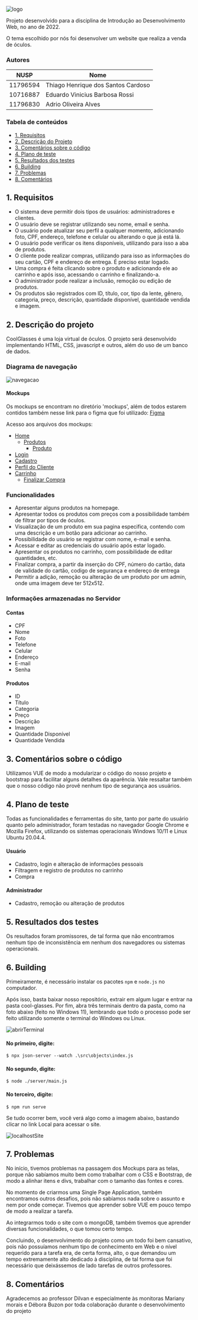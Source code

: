 

![logo](imagens/imagem-readme.png)

Projeto desenvolvido para a disciplina de Introdução ao Desenvolvimento Web, no ano de 2022.

O tema escolhido por nós foi desenvolver um website que realiza a venda de óculos.

### Autores

| NUSP     | Nome                       |
|----------|----------------------------|
| 11796594 |	Thiago Henrique dos Santos Cardoso     |
| 10716887 |  Eduardo Vinicius Barbosa Rossi         |
| 11796830 |  Adrio Oliveira Alves                   |

### Tabela de conteúdos 

- [1. Requisitos](#1-requisitos)
- [2. Descrição do Projeto](#2-descrição-do-projeto)
- [3. Comentários sobre o código](#3-comentários-sobre-o-código)
- [4. Plano de teste](#4-plano-de-teste)
- [5. Resultados dos testes](#5-resultados-dos-testes)
- [6. Building](#6-building)
- [7. Problemas](#7-problemas)
- [8. Comentários](#8-comentários)

## 1. Requisitos

- O sistema deve permitir dois tipos de usuários: administradores e clientes. 
- O usuário deve se registrar utilizando seu nome, email e senha.
- O usuário pode atualizar seu perfil a qualquer momento, adicionando foto, CPF, endereço, telefone e celular ou alterando o que já está lá. 
- O usuário pode verificar os itens disponíveis, utilizando para isso a aba de produtos.
- O cliente pode realizar compras, utilizando para isso as informações do seu cartão, CPF e endereço de entrega. É preciso estar logado.
- Uma compra é feita clicando sobre o produto e adicionando ele ao carrinho e após isso, acessando o carrinho e finalizando-a. 
- O administrador pode realizar a inclusão, remoção ou edição de produtos. 
- Os produtos são registrados com ID, título, cor, tipo da lente, gênero, categoria, preço, descrição, quantidade disponível, quantidade vendida e imagem. 


## 2. Descrição do projeto

CoolGlasses é uma loja virtual de óculos. O projeto será desenvolvido implementando HTML, CSS, javascript e outros, além do uso de um banco de dados. 

### Diagrama de navegação
![navegacao](imagens/diagramaNavegacao.png)

#### Mockups

Os mockups se encontram no diretório 'mockups', além de todos estarem contidos também nesse link para o figma que foi utilizado: [Figma ](https://www.figma.com/file/Q0Aj5abwo0EIDR1jyfYADb/CoolGlasses?node-id=0%3A1)

Acesso aos arquivos dos mockups: 
- [Home](/mockups/home.png)
  - [Produtos](/mockups/produtos.png)
    - [Produto](/mockups/produto.png)
- [Login](/mockups/login.png)
- [Cadastro](/mockups/cadastro.png)
- [Perfil do Cliente](/mockups/perfil.png)
- [Carrinho](/mockups/carrinhoo.png)
  - [Finalizar Compra](/mockups/finalizarcompra.png)

### Funcionalidades

- Apresentar alguns produtos na homepage.
- Apresentar todos os produtos com preços com a possibilidade também de filtrar por tipos de óculos.
- Visualização de um produto em sua pagina especifica, contendo com uma descrição e um botão para adicionar ao carrinho.
- Possibilidade do usuário se registrar com nome, e-mail e senha.
- Acessar e editar as credenciais do usuário após estar logado.
- Apresentar os produtos no carrinho, com possibilidade de editar quantidades, etc.
- Finalizar compra, a partir da inserção do CPF, número do cartão, data de validade do cartão, codigo de segurança e endereço de entrega
- Permitir a adição, remoção ou alteração de um produto por um admin, onde uma imagem deve ter 512x512. 

### Informações armazenadas no Servidor

#### Contas
- CPF
- Nome
- Foto
- Telefone
- Celular
- Endereço
- E-mail
- Senha

#### Produtos
- ID
- Título
- Categoria
- Preço
- Descrição
- Imagem
- Quantidade Disponível
- Quantidade Vendida

## 3. Comentários sobre o código
Utilizamos VUE de modo a modularizar o código do nosso projeto e bootstrap para facilitar alguns detalhes da aparência. Vale ressaltar também que o nosso código não provê nenhum tipo de segurança aos usuários. 

## 4. Plano de teste
Todas as funcionalidades e ferramentas do site, tanto por parte do usuário quanto pelo administrador, foram testadas no navegador Google Chrome e Mozilla Firefox, utilizando os sistemas operacionais Windows 10/11 e Linux Ubuntu 20.04.4. 

#### Usuário
- Cadastro, login e alteração de informações pessoais
- Filtragem e registro de produtos no carrinho
- Compra 

#### Administrador
- Cadastro, remoção ou alteração de produtos

## 5. Resultados dos testes
Os resultados foram promissores, de tal forma que não encontramos nenhum tipo de inconsistência em nenhum dos navegadores ou sistemas operacionais. 

## 6. Building
Primeiramente, é necessário instalar os pacotes `npm` e `node.js` no computador. 

Após isso, basta baixar nosso repositório, extrair em algum lugar e entrar na pasta cool-glasses. Por fim, abra três terminais dentro da pasta, como na foto abaixo (feito no Windows 11), lembrando que todo o processo pode ser feito utilizando somente o terminal do Windows ou Linux. 

![abrirTerminal](imagens/abrirTerminal.png)

#### No primeiro, digite:
`$ npx json-server --watch .\src\objects\index.js `

#### No segundo, digite:
`$ node ./server/main.js `

#### No terceiro, digite: 
`$ npm run serve`

Se tudo ocorrer bem, você verá algo como a imagem abaixo, bastando clicar no link Local para acessar o site. 

![localhostSite](imagens/localhostSite.png)

## 7. Problemas
No início, tivemos problemas na passagem dos Mockups para as telas, porque não sabíamos muito bem como trabalhar com o CSS e Bootstrap, de modo a alinhar itens e divs, trabalhar com o tamanho das fontes e cores. 

No momento de criarmos uma Single Page Application, também encontramos outros desafios, pois não sabíamos nada sobre o assunto e nem por onde começar. Tivemos que aprender sobre VUE em pouco tempo de modo a realizar a tarefa. 

Ao integrarmos todo o site com o mongoDB, também tivemos que aprender diversas funcionalidades, o que tomou certo tempo.

Concluindo, o desenvolvimento do projeto como um todo foi bem cansativo, pois não possuíamos nenhum tipo de conhecimento em Web e o nível requerido para a tarefa era, de certa forma, alto, o que demandou um tempo extremamente alto dedicado à disciplina, de tal forma que foi necessário que deixássemos de lado tarefas de outros professores. 


## 8. Comentários

Agradecemos ao professor Dilvan e especialmente às monitoras Mariany morais e Débora Buzon por toda colaboração durante o desenvolvimento do projeto

